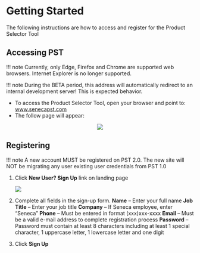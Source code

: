 # Getting Started
The following instructions are how to access and register for the Product Selector Tool

## Accessing PST

!!! note
    Currently, only Edge, Firefox and Chrome are supported web browsers. Internet Explorer is no longer supported.

!!! note
    During the BETA period, this address will automatically redirect to an internal development server! This is expected behavior.

* To access the Product Selector Tool, open your browser and point to: www.senecapst.com
* The follow page will appear:

<p align="center">
  <img style="max-width:75%;" src="/Arrow.ProductSelector.Documentation/site/images/login_screen_1.png">
</p>



## Registering

!!! note 
    A new account MUST be registered on PST 2.0. The new site will NOT be migrating any user existing user credentials from PST 1.0

1. Click **New User? Sign Up** link on landing page
    <p>
      <img style="max-width:75%;" src="/Arrow.ProductSelector.Documentation/site/images/new_user_1.png">
    </p>

2. Complete all fields in the sign-up form.
    **Name** – Enter your full name
    **Job Title** – Enter your job title
    **Company** – If Seneca employee, enter “Seneca”
    **Phone** – Must be entered in format (xxx)xxx-xxxx
    **Email** – Must be a valid e-mail address to complete registration process
    **Password** – Password must contain at least 8 characters including at least 1 special
    character, 1 uppercase letter, 1 lowercase letter and one digit
3. Click **Sign Up**
